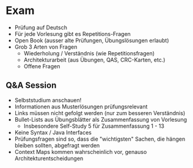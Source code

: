 # Exam
- Prüfung auf Deutsch
- Für jede Vorlesung gibt es Repetitions-Fragen
- Open Book (ausser alte Prüfungen, Übungslösungen erlaubt)
- Grob 3 Arten von Fragen
    - Wiederholung / Verständnis (wie Repetitionsfragen)
    - Architekturarbeit (aus Übungen, QAS, CRC-Karten, etc.)
    - Offene Fragen

## Q&A Session
- Selbststudium anschauen!
- Informationen aus Musterlösungen prüfungsrelevant
- Links müssen nicht gefolgt werden (nur zum besseren Verständnis)
- Bullet-Lists aus Übungsblätter als Zusammenfassung von Vorlesung
    - Insbesondere Self-Study 5 für Zusammenfassung 1 - 13
- Keine Syntax / Java Interfaces
- Prüfungsfragen sind so, dass die "wichtigsten" Sachen, die hängen bleiben sollten, abgefragt werden
- Context Maps kommen wahrscheinlich vor, genauso Architekturentscheidungen